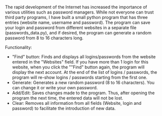 The rapid development of the Internet has increased the importance of various utilities such as password managers. While not everyone can trust third party programs, I have built a small python program that has three entries (website name, username and password). The program can save your login and password from different websites in a separate file (passwords_data.py), and if desired, the program can generate a random password from 8 to 16 characters long.

Functionality:
- "Find" button: Finds and displays all logins/passwords from the website entered in the "Websites" field. If you have more than 1 login for this website, when you click the ""Find" button again, the program will display the next account. At the end of the list of logins / passwords, the program will re-show logins / passwords starting from the first one.
- Generate: Generates a new random password (8 to 16 characters). You can change it or write your own password.
- Add/Edit: Saves changes made to the program. Thus, after opening the program the next time, the entered data will not be lost.
- Clear: Removes all information from all fields (Website, login and password) to facilitate the introduction of new data.
